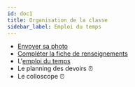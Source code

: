 ```yaml
---
id: doc1
title: Organisation de la classe
sidebar_label: Emploi du temps
---
```

- [Envoyer sa photo](http://einexau.cluster028.hosting.ovh.net/envoi/index_photo.php)
- [Compléter la fiche de renseignements](https://forms.gle/TRer2BKsS8EXhfAJA)
- L'[emploi du temps](https://docs.google.com/spreadsheets/d/1zkG4CrvG1TpNTGX7fX5pUZ5BcnJu2T2g5iCpzVGfFGc/pub?output=pdf)
- Le planning des devoirs :alarm_clock:
- Le colloscope :alarm_clock:
